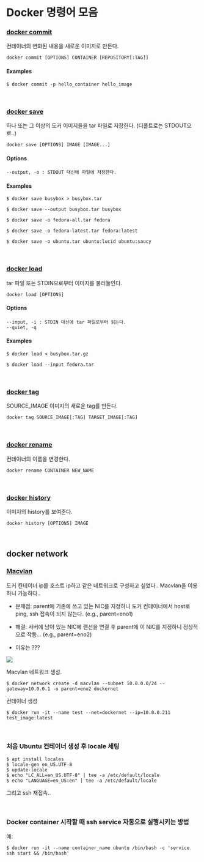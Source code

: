 # Docker 명령어 모음

### [docker commit](https://docs.docker.com/engine/reference/commandline/commit/)

컨테이너의 변화된 내용을 새로운 이미지로 만든다.

```shell
docker commit [OPTIONS] CONTAINER [REPOSITORY[:TAG]]
```

#### Examples

```shell
$ docker commit -p hello_container hello_image
```

</br>

### [docker save](https://docs.docker.com/engine/reference/commandline/save/)

하나 또는 그 이상의 도커 이미지들을 tar 파일로 저장한다. (디폴트로는 STDOUT으로..)

```shell
docker save [OPTIONS] IMAGE [IMAGE...]
```

#### Options

```
--output, -o : STDOUT 대신에 파일에 저장한다.
```

#### Examples

```shell
$ docker save busybox > busybox.tar

$ docker save --output busybox.tar busybox

$ docker save -o fedora-all.tar fedora

$ docker save -o fedora-latest.tar fedora:latest

$ docker save -o ubuntu.tar ubuntu:lucid ubuntu:saucy
```

</br>

### [docker load](https://docs.docker.com/engine/reference/commandline/load/)

tar 파일 또는 STDIN으로부터 이미지를 불러들인다.

```shell
docker load [OPTIONS]
```

#### Options

```
--input, -i : STDIN 대신에 tar 파일로부터 읽는다.
--quiet, -q
```

#### Examples

```shell
$ docker load < busybox.tar.gz

$ docker load --input fedora.tar
```

</br>

### [docker tag](https://docs.docker.com/engine/reference/commandline/tag/)

SOURCE_IMAGE 이미지의 새로운 tag를 만든다.

```shell
docker tag SOURCE_IMAGE[:TAG] TARGET_IMAGE[:TAG]
```

</br>

### [docker rename](https://docs.docker.com/engine/reference/commandline/rename/)

컨테이너의 이름을 변경한다.

```shell
docker rename CONTAINER NEW_NAME
```

</br>

### [docker history](https://docs.docker.com/engine/reference/commandline/history/)

이미지의 history를 보여준다.

```shell
docker history [OPTIONS] IMAGE
```

</br>

## docker network

### [Macvlan](https://docs.docker.com/engine/userguide/networking/get-started-macvlan/)

도커 컨테이너 ip를 호스트 ip하고 같은 네트워크로 구성하고 싶었다.. Macvlan을 이용하니 가능하다..

- 문제점: parent에 기존에 쓰고 있는 NIC를 지정하니 도커 컨테이너에서 host로 ping, ssh 접속이 되지 않는다. (e.g., parent=eno1)

- 해결: 서버에 남아 있는 NIC에 랜선을 연결 후 parent에 이 NIC를 지정하니 정상적으로 작동... (e.g., parent=eno2)

- 이유는 ???


![](https://docs.docker.com/engine/userguide/networking/images/macvlan_bridge_simple.svg)

Macvlan 네트워크 생성.

```shell
$ docker network create -d macvlan --subnet 10.0.0.0/24 --gateway=10.0.0.1 -o parent=eno2 dockernet
```

컨테이너 생성
```shell
$ docker run -it --name test --net=dockernet --ip=10.0.0.211 test_image:latest
```

</br>

### 처음 Ubuntu 컨테이너 생성 후 locale 세팅

```shell
$ apt install locales
$ locale-gen en_US.UTF-8
$ update-locale
$ echo "LC_ALL=en_US.UTF-8" | tee -a /etc/default/locale
$ echo "LANGUAGE=en_US:en" | tee -a /etc/default/locale
```
그리고 ssh 재접속..

</br>

### Docker container 시작할 때 ssh service 자동으로 실행시키는 방법

예:
```shell
$ docker run -it --name container_name ubuntu /bin/bash -c 'service ssh start && /bin/bash'
```

